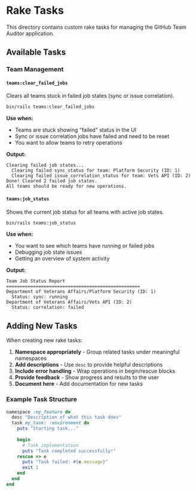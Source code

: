 # Rake Tasks

This directory contains custom rake tasks for managing the GitHub Team Auditor application.

## Available Tasks

### Team Management

#### `teams:clear_failed_jobs`
Clears all teams stuck in failed job states (sync or issue correlation).

```bash
bin/rails teams:clear_failed_jobs
```

**Use when:**
- Teams are stuck showing "failed" status in the UI
- Sync or issue correlation jobs have failed and need to be reset
- You want to allow teams to retry operations

**Output:**
```
Clearing failed job states...
  Clearing failed sync_status for team: Platform Security (ID: 1)
  Clearing failed issue_correlation_status for team: Vets API (ID: 2)
Done! Cleared 2 failed job states.
All teams should be ready for new operations.
```

#### `teams:job_status`
Shows the current job status for all teams with active job states.

```bash
bin/rails teams:job_status
```

**Use when:**
- You want to see which teams have running or failed jobs
- Debugging job state issues
- Getting an overview of system activity

**Output:**
```
Team Job Status Report
==================================================
Department of Veterans Affairs/Platform Security (ID: 1)
  Status: sync: running
Department of Veterans Affairs/Vets API (ID: 2)
  Status: correlation: failed
```

## Adding New Tasks

When creating new rake tasks:

1. **Namespace appropriately** - Group related tasks under meaningful namespaces
2. **Add descriptions** - Use `desc` to provide helpful descriptions
3. **Include error handling** - Wrap operations in begin/rescue blocks
4. **Provide feedback** - Show progress and results to the user
5. **Document here** - Add documentation for new tasks

### Example Task Structure

```ruby
namespace :my_feature do
  desc "Description of what this task does"
  task my_task: :environment do
    puts "Starting task..."
    
    begin
      # Task implementation
      puts "Task completed successfully!"
    rescue => e
      puts "Task failed: #{e.message}"
      exit 1
    end
  end
end
```
